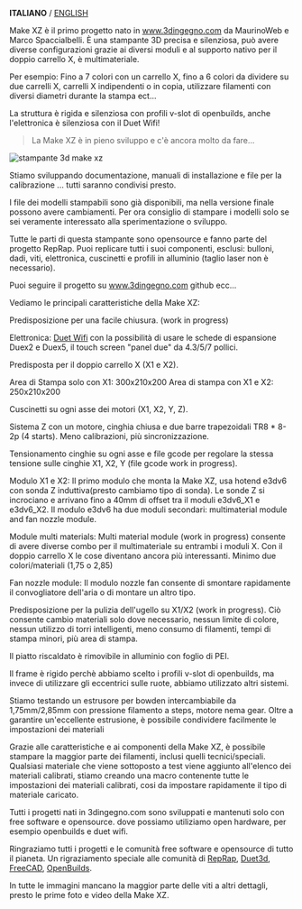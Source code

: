 **ITALIANO** / [ENGLISH](README.md)

Make XZ è il primo progetto nato in www.3dingegno.com da MaurinoWeb e Marco Spaccialbelli. È una stampante 3D precisa e silenziosa, può avere diverse configurazioni grazie ai diversi moduli e al supporto nativo per il doppio carrello X, è multimateriale.

Per esempio: Fino a 7 colori con un carrello X, fino a 6 colori da dividere su due carrelli X, carrelli X indipendenti o in copia, utilizzare filamenti con diversi diametri durante la stampa ect...

La struttura è rigida e silenziosa con profili v-slot di openbuilds, anche l'elettronica è silenziosa con il Duet Wifi!

>La Make XZ è in pieno sviluppo e c'è ancora molto da fare...

![stampante 3d make xz](http://www.3dingegno.com/wp-content/uploads/2017/09/3d-printer-make-xz.jpg)

Stiamo sviluppando documentazione, manuali di installazione e file per la calibrazione ... tutti saranno condivisi presto.

I file dei modelli stampabili sono già disponibili, ma nella versione finale possono avere cambiamenti. Per ora consiglio di stampare i modelli solo se sei veramente interessato alla sperimentazione o sviluppo.

Tutte le parti di questa stampante sono opensource e fanno parte del progetto RepRap. Puoi replicare tutti i suoi componenti, esclusi: bulloni, dadi, viti, elettronica, cuscinetti e profili in alluminio (taglio laser non è necessario).

Puoi seguire il progetto su www.3dingegno.com github ecc...

Vediamo le principali caratteristiche della Make XZ:

Predisposizione per una facile chiusura. (work in progress)

Elettronica: [Duet Wifi](https://www.duet3d.com/DuetWifi) con la possibilità di usare le schede di espansione Duex2 e Duex5, il touch screen "panel due" da 4.3/5/7 pollici.

Predisposta per il doppio carrello X (X1 e X2).

Area di Stampa solo con X1: 300x210x200
Area di stampa con X1 e X2: 250x210x200

Cuscinetti su ogni asse dei motori (X1, X2, Y, Z).

Sistema Z con un motore, cinghia chiusa e due barre trapezoidali TR8 * 8-2p (4 starts). Meno calibrazioni, più sincronizzazione.

Tensionamento cinghie su ogni asse e file gcode per regolare la stessa tensione sulle cinghie X1, X2, Y (file gcode work in progress).

Modulo X1 e X2:
Il primo modulo che monta la Make XZ, usa hotend e3dv6 con sonda  Z induttiva(presto cambiamo tipo di sonda). Le sonde Z si incrociano e arrivano fino a 40mm di offset tra il moduli e3dv6_X1 e e3dv6_X2. Il modulo e3dv6 ha due moduli secondari: multimaterial module and fan nozzle module.

Module multi materials:
Multi material module (work in progress) consente di avere diverse combo per il multimateriale su entrambi i moduli X. Con il doppio carrello X le cose diventano ancora più interessanti.
Minimo due colori/materiali (1,75 o 2,85)

Fan nozzle module:
Il modulo nozzle fan consente di smontare rapidamente il convogliatore dell'aria o di montare un altro tipo.

Predisposizione per la pulizia dell'ugello su X1/X2 (work in progress). Ciò consente cambio materiali solo dove necessario, nessun limite di colore, nessun utilizzo di torri intelligenti, meno consumo di filamenti, tempi di stampa minori, più area di stampa.

Il piatto riscaldato è rimovibile in alluminio con foglio di PEI.

Il frame è rigido perchè abbiamo scelto i profili v-slot di openbuilds, ma invece di utilizzare gli eccentrici sulle ruote, abbiamo utilizzato altri sistemi.

Stiamo testando un estrusore per bowden intercambiabile da 1,75mm/2,85mm con pressione filamento a steps, motore nema gear.
Oltre a garantire un'eccellente estrusione, è possibile condividere facilmente le impostazioni dei materiali

Grazie alle caratteristiche e ai componenti della Make XZ, è possibile stampare la maggior parte dei filamenti, inclusi quelli tecnici/speciali. Qualsiasi materiale che viene sottoposto a test viene aggiunto all'elenco dei materiali calibrati, stiamo creando una macro contenente tutte le impostazioni dei materiali calibrati, cosi da impostare rapidamente il tipo di materiale caricato.

Tutti i progetti nati in 3dingegno.com sono sviluppati e mantenuti solo con free software e opensource. dove possiamo utiliziamo open hardware, per esempio openbuilds e duet wifi.

Ringraziamo tutti i progetti e le comunità free software e opensource di tutto il pianeta.
Un rigraziamento speciale alle comunità di [RepRap](http://forums.reprap.org/index.php), [Duet3d](https://www.duet3d.com/forum/), [FreeCAD](https://forum.freecadweb.org/), [OpenBuilds](http://openbuilds.org/).

In tutte le immagini mancano la maggior parte delle viti a altri dettagli, presto le prime foto e video della Make XZ.

